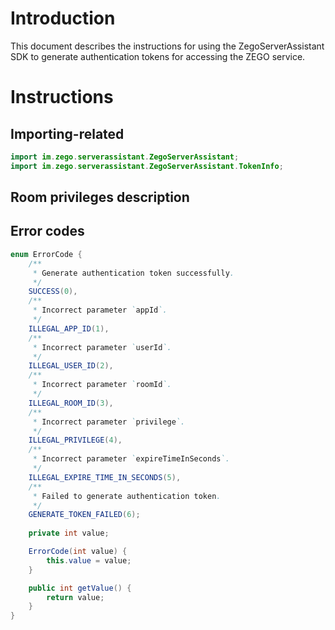 # Introduction

This document describes the instructions for using the ZegoServerAssistant SDK to generate authentication tokens for accessing the ZEGO service.

# Instructions

## Importing-related

```Java
import im.zego.serverassistant.ZegoServerAssistant;
import im.zego.serverassistant.ZegoServerAssistant.TokenInfo;
```

## Room privileges description

## Error codes

```Java
enum ErrorCode {
    /**
     * Generate authentication token successfully.
     */
    SUCCESS(0),
    /**
     * Incorrect parameter `appId`.
     */
    ILLEGAL_APP_ID(1),
    /**
     * Incorrect parameter `userId`.
     */
    ILLEGAL_USER_ID(2),
    /**
     * Incorrect parameter `roomId`.
     */
    ILLEGAL_ROOM_ID(3),
    /**
     * Incorrect parameter `privilege`.
     */
    ILLEGAL_PRIVILEGE(4),
    /**
     * Incorrect parameter `expireTimeInSeconds`.
     */
    ILLEGAL_EXPIRE_TIME_IN_SECONDS(5),
    /**
     * Failed to generate authentication token.
     */
    GENERATE_TOKEN_FAILED(6);
    
    private int value;

    ErrorCode(int value) {
        this.value = value;
    }

    public int getValue() {
        return value;
    }
}
```